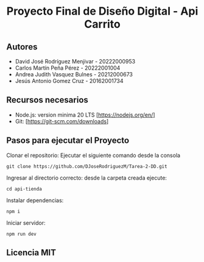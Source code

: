 <div align="center">
  
  # Proyecto Final de Diseño Digital - Api Carrito
  
</div>

## Autores

- David José Rodríguez Menjivar - 20222000953
- Carlos Martín Peña Pérez - 20222001004
- Andrea Judith Vasquez Bulnes - 20212000673
- Jesús Antonio Gomez Cruz - 20162001734

## Recursos necesarios

- Node.js: version minima 20 LTS [https://nodejs.org/en/]
- Git: [https://git-scm.com/downloads]

## Pasos para ejecutar el Proyecto

Clonar el repositorio: Ejecutar el siguiente comando desde la consola

```
git clone https://github.com/DJoseRodriguezM/Tarea-2-DD.git
```

Ingresar al directorio correcto: desde la carpeta creada ejecute:

```
cd api-tienda
```

Instalar dependencias:

```
npm i
```

Iniciar servidor:

```
npm run dev
```

## Licencia MIT
